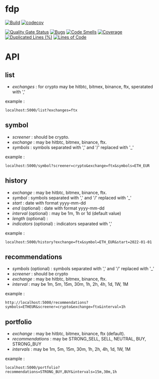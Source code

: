 fdp
=

[![Build](https://github.com/cedfactory/fdp/actions/workflows/build.yml/badge.svg)](https://github.com/cedfactory/fdp/actions)
[![codecov](https://codecov.io/gh/cedfactory/fdp/branch/main/graph/badge.svg)](https://codecov.io/gh/cedfactory/fdp)


[![Quality Gate Status](https://sonarcloud.io/api/project_badges/measure?project=cedfactory_fdp&metric=alert_status)](https://sonarcloud.io/dashboard?id=cedfactory_fdp)
[![Bugs](https://sonarcloud.io/api/project_badges/measure?project=cedfactory_fdp&metric=bugs)](https://sonarcloud.io/dashboard?id=cedfactory_fdp)
[![Code Smells](https://sonarcloud.io/api/project_badges/measure?project=cedfactory_fdp&metric=code_smells)](https://sonarcloud.io/dashboard?id=cedfactory_fdp)
[![Coverage](https://sonarcloud.io/api/project_badges/measure?project=cedfactory_fdp&metric=coverage)](https://sonarcloud.io/summary/new_code?id=cedfactory_fdp)
[![Duplicated Lines (%)](https://sonarcloud.io/api/project_badges/measure?project=cedfactory_fdp&metric=duplicated_lines_density)](https://sonarcloud.io/summary/new_code?id=cedfactory_fdp)
[![Lines of Code](https://sonarcloud.io/api/project_badges/measure?project=cedfactory_fdp&metric=ncloc)](https://sonarcloud.io/dashboard?id=cedfactory_fdp)

API
=

## list

- *exchanges* : for crypto may be hitbtc, bitmex, binance, ftx, speratated with ','

example :

```
localhost:5000/list?exchanges=ftx
```

## symbol

- *screener* : should be crypto.
- *exchange* : may be hitbtc, bitmex, binance, ftx.
- *symbols* : symbols separated with ',' and '/' replaced with '_'

example :

```
localhost:5000/symbol?screener=crypto&exchange=ftx&symbols=ETH_EUR
```

## history

- *exchange* : may be hitbtc, bitmex, binance, ftx.
- *symbol* : symbols separated with ',' and '/' replaced with '_'
- *start* : date with format yyyy-mm-dd
- *end* (optional) : date with format yyyy-mm-dd
- *interval* (optional) : may be 1m, 1h or 1d (default value)
- *length* (optional) : 
- *indicators* (optional) : indicators separated with ','

example :

```
localhost:5000/history?exchange=ftx&symbol=ETH_EUR&start=2022-01-01
```

## recommendations

- *symbols* (optional) : symbols separated with ',' and '/' replaced with '_'
- *screener* : should be crypto
- *exchange* : may be hitbtc, bitmex, binance, ftx.
- *interval* : may be 1m, 5m, 15m, 30m, 1h, 2h, 4h, 1d, 1W, 1M

example :

```
http://localhost:5000/recommendations?symbols=ETHEUR&screener=crypto&exchange=ftx&interval=1h
```

## portfolio

- *exchange* : may be hitbtc, bitmex, binance, ftx (default).
- *recommendations* : may be STRONG_SELL, SELL, NEUTRAL, BUY, STRONG_BUY
- *intervals* : may be 1m, 5m, 15m, 30m, 1h, 2h, 4h, 1d, 1W, 1M

example :

```
localhost:5000/portfolio?recommendations=STRONG_BUY,BUY&intervals=15m,30m,1h
```
